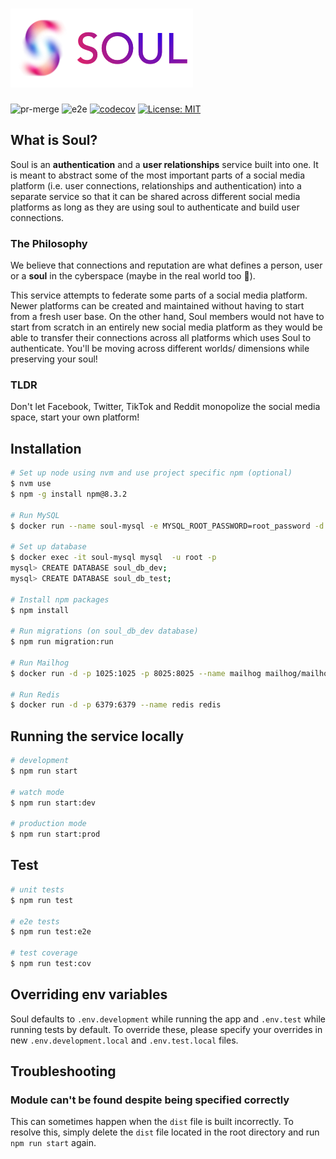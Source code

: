 # <img src="resources/banner.png"/>

![pr-merge](https://github.com/soul-project/soul/actions/workflows/pr-merge.yml/badge.svg)
![e2e](https://github.com/soul-project/soul/actions/workflows/e2e.yml/badge.svg)
[![codecov](https://codecov.io/gh/soul-project/soul/branch/main/graph/badge.svg?token=GKWK7V5837)](https://codecov.io/gh/soul-project/soul)
[![License: MIT](https://img.shields.io/badge/License-MIT-yellow.svg)](https://opensource.org/licenses/MIT)

## What is Soul?

Soul is an **authentication** and a **user relationships** service built into one. It is meant to abstract some of the most important parts
of a social media platform (i.e. user connections, relationships and authentication) into a separate service so that it can be shared
across different social media platforms as long as they are using soul to authenticate and build user connections.

### The Philosophy

We believe that connections and reputation are what defines a person, user or a **soul** in the cyberspace (maybe in the real world too 🤔).

This service attempts to federate some parts of a social media platform. Newer platforms can be created and maintained without having to start from a fresh
user base. On the other hand, Soul members would not have to start from scratch in an entirely new social media platform as they would be able to
transfer their connections across all platforms which uses Soul to authenticate. You'll be moving across different worlds/ dimensions while preserving your
soul!

### TLDR

Don't let Facebook, Twitter, TikTok and Reddit monopolize the social media space,
start your own platform!

## Installation

```bash
# Set up node using nvm and use project specific npm (optional)
$ nvm use
$ npm -g install npm@8.3.2

# Run MySQL
$ docker run --name soul-mysql -e MYSQL_ROOT_PASSWORD=root_password -d -p 3306:3306 mysql:latest

# Set up database
$ docker exec -it soul-mysql mysql  -u root -p
mysql> CREATE DATABASE soul_db_dev;
mysql> CREATE DATABASE soul_db_test;

# Install npm packages
$ npm install

# Run migrations (on soul_db_dev database)
$ npm run migration:run

# Run Mailhog
$ docker run -d -p 1025:1025 -p 8025:8025 --name mailhog mailhog/mailhog

# Run Redis
$ docker run -d -p 6379:6379 --name redis redis
```

## Running the service locally

```bash
# development
$ npm run start

# watch mode
$ npm run start:dev

# production mode
$ npm run start:prod
```

## Test

```bash
# unit tests
$ npm run test

# e2e tests
$ npm run test:e2e

# test coverage
$ npm run test:cov
```

## Overriding env variables

Soul defaults to `.env.development` while running the app and `.env.test`
while running tests by default. To override these, please specify your overrides in
new `.env.development.local` and `.env.test.local` files.

## Troubleshooting

### Module can't be found despite being specified correctly

This can sometimes happen when the `dist` file is built incorrectly. To resolve this, simply delete
the `dist` file located in the root directory and run `npm run start` again.
